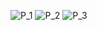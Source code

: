 ![P_1](https://user-images.githubusercontent.com/51847115/166229961-66159a92-87fa-4026-92ba-3e25b80a6528.jpg)
![P_2](https://user-images.githubusercontent.com/51847115/166230243-3b701c46-e76b-4468-8c11-14e3c6d5f60f.jpg)
![P_3](https://user-images.githubusercontent.com/51847115/166230301-8a7f5c41-db32-4b9a-800d-894448742ee3.jpg)
